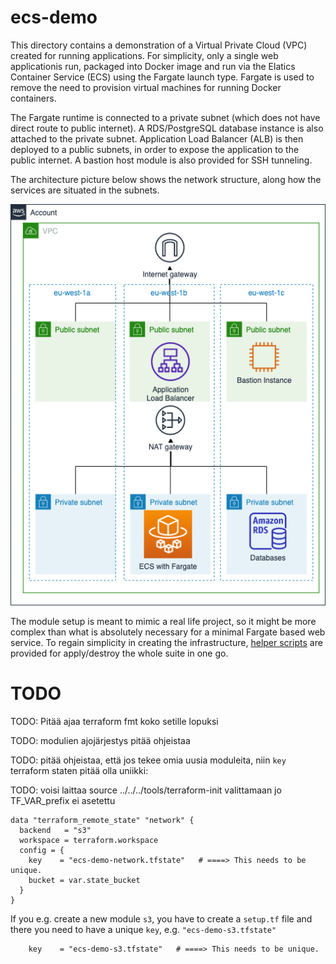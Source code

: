# ecs-demo

This directory contains a demonstration of a Virtual Private Cloud (VPC) created for running applications. For simplicity, only a single web applicationis run, packaged into Docker image and run via the Elatics Container Service (ECS) using the Fargate launch type. Fargate is used to remove the need to provision virtual machines for running Docker containers.

The Fargate runtime is connected to a private subnet (which does not have direct route to public internet). A RDS/PostgreSQL database instance is also attached to the private subnet. Application Load Balancer (ALB) is then deployed to a public subnets, in order to expose the application to the public internet. A bastion host module is also provided for SSH tunneling.

The architecture picture below shows the network structure, along how the services are situated in the subnets.

![network-architecture.png](network-architecture.png)

The module setup is meant to mimic a real life project, so it might be more complex than what is absolutely necessary for a minimal Fargate based web service. To regain simplicity in creating the infrastructure, [helper scripts](https://github.com/metosin/cloud-busting/blob/main/aws/ecs-demo/modules/README.md#fast-track-for-apply-and-destroy) are provided for apply/destroy the whole suite in one go.

# TODO

TODO: Pitää ajaa terraform fmt koko setille lopuksi

TODO: modulien ajojärjestys pitää ohjeistaa

TODO: pitää ohjeistaa, että jos tekee omia uusia moduleita, niin `key` terraform staten pitää olla uniikki:

TODO: voisi laittaa source ../../../tools/terraform-init valittamaan jo TF_VAR_prefix ei asetettu

```hcl-terraform
data "terraform_remote_state" "network" {
  backend   = "s3"
  workspace = terraform.workspace
  config = {
    key    = "ecs-demo-network.tfstate"   # ====> This needs to be unique.
    bucket = var.state_bucket
  }
}
``` 

If you e.g. create a new module `s3`, you have to create a `setup.tf` file and there you need to have a unique `key`, e.g. `"ecs-demo-s3.tfstate"`

```hcl-terraform
    key    = "ecs-demo-s3.tfstate"   # ====> This needs to be unique.
```  
